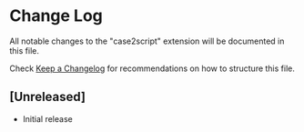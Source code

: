 # Change Log

All notable changes to the "case2script" extension will be documented in this file.

Check [Keep a Changelog](http://keepachangelog.com/) for recommendations on how to structure this file.

## [Unreleased]

- Initial release